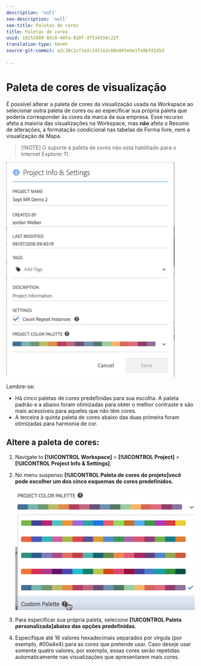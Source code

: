 ```yaml
---
description: 'null'
seo-description: 'null'
seo-title: Paletas de cores
title: Paletas de cores
uuid: 18252889-8dc0-48fa-820f-df534156c22f
translation-type: tm+mt
source-git-commit: a2c38c2cf3a2c1451e2c60e003ebe1fa9bfd145d

---
```



# Paleta de cores de visualização

É possível alterar a paleta de cores da visualização usada na Workspace ao selecionar outra paleta de cores ou ao especificar sua própria paleta que poderia corresponder às cores da marca da sua empresa. Esse recurso afeta a maioria das visualizações na Workspace, mas **não** afeta o Resumo de alterações, a formatação condicional nas tabelas de Forma livre, nem a visualização de Mapa.

> [!NOTE] O suporte à paleta de cores não está habilitado para o Internet Explorer 11.

![](assets/color_palettes.png)

Lembre-se:

* Há cinco paletas de cores predefinidas para sua escolha. A paleta padrão e a abaixo foram otimizadas para obter o melhor contraste e são mais acessíveis para aqueles que não têm cores.
* A terceira à quinta paleta de cores abaixo das duas primeira foram otimizadas para harmonia de cor.

## Altere a paleta de cores:

1. Navigate to **[!UICONTROL Workspace]** &gt; **[!UICONTROL Project]** &gt; **[!UICONTROL Project Info &amp; Settings]**.
1. No menu suspenso **[!UICONTROL Paleta de cores do projeto]você pode escolher um dos cinco esquemas de cores predefinidos.**

   ![](assets/custom_palette.png)

1. Para especificar sua própria paleta, selecione **[!UICONTROL Paleta personalizada]abaixo das opções predefinidas.**
1. Especifique até 16 valores hexadecimais separados por vírgula (por exemplo, #00a4e4) para as cores que pretende usar. Caso deseje usar somente quatro valores, por exemplo, essas cores serão repetidas automaticamente nas visualizações que apresentarem mais cores.

